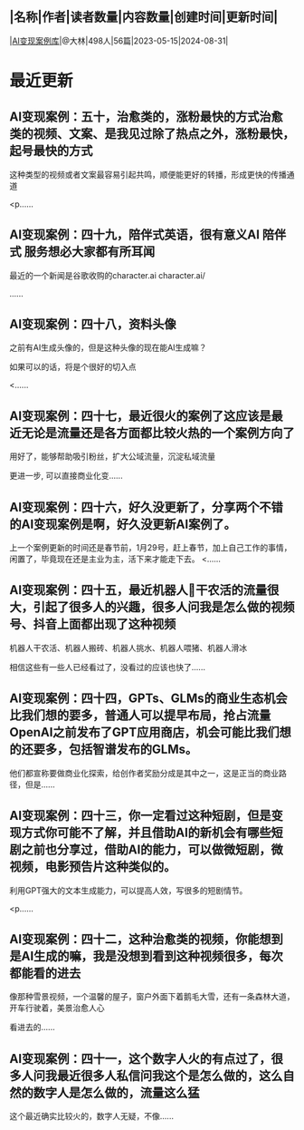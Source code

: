 |名称|作者|读者数量|内容数量|创建时间|更新时间|
---
|[AI变现案例库](https://xiaobot.net/p/AIGCOrdinaryM?refer=0b133df9-27dc-423b-8101-639049001c13)|@大林|498人|56篇|2023-05-15|2024-08-31|

# 最近更新
## AI变现案例：五十，治愈类的，涨粉最快的方式治愈类的视频、文案、是我见过除了热点之外，涨粉最快，起号最快的方式

这种类型的视频或者文案最容易引起共鸣，顺便能更好的转播，形成更快的传播通道

<p......
## AI变现案例：四十九，陪伴式英语，很有意义AI 陪伴式 服务想必大家都有所耳闻

最近的一个新闻是谷歌收购的character.ai character.ai/


......
## AI变现案例：四十八，资料头像

之前有AI生成头像的，但是这种头像的现在能AI生成嘛？

如果可以的话，将是个很好的切入点



<......
## AI变现案例：四十七，最近很火的案例了这应该是最近无论是流量还是各方面都比较火热的一个案例方向了

用好了，能够帮助吸引粉丝，扩大公域流量，沉淀私域流量

更进一步, 可以直接商业化变......
## AI变现案例：四十六，好久没更新了，分享两个不错的AI变现案例是啊，好久没更新AI案例了。

上一个案例更新的时间还是春节前，1月29号，赶上春节，加上自己工作的事情，闲置了，毕竟现在还是主业为主，活下来才能走下去。
<......
## AI变现案例：四十五，最近机器人🤖干农活的流量很大，引起了很多人的兴趣，很多人问我是怎么做的视频号、抖音上面都出现了这种视频

机器人干农活、机器人搬砖、机器人挑水、机器人喂猪、机器人滑冰

相信这些有一些人已经看过了，没看过的应该也快了......
## AI变现案例：四十四，GPTs、GLMs的商业生态机会比我们想的要多，普通人可以提早布局，抢占流量OpenAI之前发布了GPT应用商店，机会可能比我们想的还要多，包括智谱发布的GLMs。

他们都宣称要做商业化探索，给创作者奖励分成是其中之一，这是正当的商业路径，但是......
## AI变现案例：四十三，你一定看过这种短剧，但是变现方式你可能不了解，并且借助AI的新机会有哪些短剧之前也分享过，借助AI的能力，可以做微短剧，微视频，电影预告片这种类似的。

利用GPT强大的文本生成能力，可以提高人效，写很多的短剧情节。

<p......
## AI变现案例：四十二，这种治愈类的视频，你能想到是AI生成的嘛，我是没想到看到这种视频很多，每次都能看的进去

像那种雪景视频，一个温馨的屋子，窗户外面下着鹅毛大雪，还有一条森林大道，开车行驶着，美景治愈人心

看进去的......
## AI变现案例：四十一，这个数字人火的有点过了，很多人问我最近很多人私信问我这个是怎么做的，这么自然的数字人是怎么做的，流量这么猛





这个最近确实比较火的，数字人无疑，不像......

